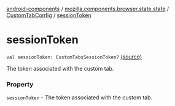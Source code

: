 [android-components](../../index.md) / [mozilla.components.browser.state.state](../index.md) / [CustomTabConfig](index.md) / [sessionToken](./session-token.md)

# sessionToken

`val sessionToken: CustomTabsSessionToken?` [(source)](https://github.com/mozilla-mobile/android-components/blob/master/components/browser/state/src/main/java/mozilla/components/browser/state/state/CustomTabConfig.kt#L41)

The token associated with the custom tab.

### Property

`sessionToken` - The token associated with the custom tab.